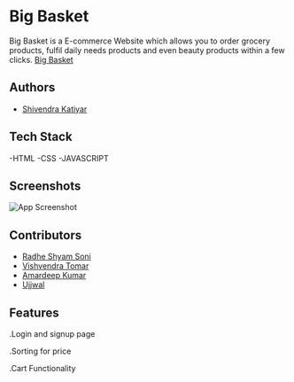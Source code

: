 
# Big Basket

Big Basket is a E-commerce Website which allows you to order grocery products, fulfil daily needs products and even beauty products within a few clicks.
[Big Basket](https://ubiquitous-pony-5893de.netlify.app/)

## Authors


- [Shivendra Katiyar](https://github.com/Uchiha-D-Kurosaki)



## Tech Stack

-HTML 
-CSS 
-JAVASCRIPT 


## Screenshots

![App Screenshot](https://i.ibb.co/M55FmLw/Screenshot-1104.png)


## Contributors

- [Radhe Shyam Soni](https://github.com/sradhe545)
- [Vishvendra Tomar](https://www.github.com/octokatherine)
- [Amardeep Kumar]()
- [Ujjwal]()

## Features

.Login and signup page 

.Sorting for price

.Cart Functionality



